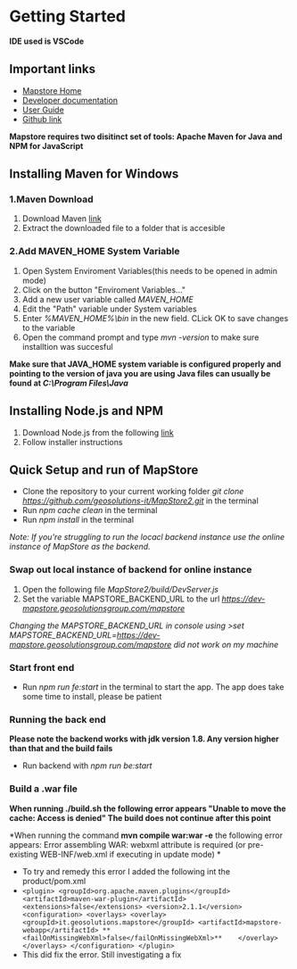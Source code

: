 # Getting Started

**IDE used is VSCode**

## Important links

- [Mapstore Home](https://docs.mapstore.geosolutionsgroup.com/en/latest/)
- [Developer documentation](https://docs.mapstore.geosolutionsgroup.com/en/latest/developer-guide/)
- [User Guide](https://docs.mapstore.geosolutionsgroup.com/en/latest/user-guide/home-page/)
- [Github link](https://github.com/geosolutions-it/MapStore2)

**Mapstore requires two disitinct set of tools: Apache Maven for Java and NPM for JavaScript**

## Installing Maven for Windows

### 1.Maven Download

1. Download Maven [link](https://dlcdn.apache.org/maven/maven-3/3.8.6/binaries/apache-maven-3.8.6-bin.zip)
2. Extract the downloaded file to a folder that is accesible

### 2.Add MAVEN_HOME System Variable

1. Open System Enviroment Variables(this needs to be opened in admin mode)
2. Click on the button "Enviroment Variables..."
3. Add a new user variable called _MAVEN_HOME_
4. Edit the "Path" variable under System variables
5. Enter _%MAVEN_HOME%\bin_ in the new field. CLick OK to save changes to the variable
6. Open the command prompt and type _mvn -version_ to make sure installtion was succesful

**Make sure that JAVA_HOME system variable is configured properly and pointing to the version of java you are using**
**Java files can usually be found at _C:\Program Files\Java_**

## Installing Node.js and NPM

1. Download Node.js from the following [link](https://nodejs.org/dist/v18.12.0/node-v18.12.0-x64.msi)
2. Follow installer instructions

## Quick Setup and run of MapStore

- Clone the repository to your current working folder
  _git clone https://github.com/geosolutions-it/MapStore2.git_ in the terminal
- Run _npm cache clean_ in the terminal
- Run _npm install_ in the terminal

_Note: If you're struggling to run the locacl backend instance use the online instance of MapStore as the backend._

### Swap out local instance of backend for online instance

1. Open the following file _MapStore2/build/DevServer.js_
2. Set the variable MAPSTORE_BACKEND_URL to the url *https://dev-mapstore.geosolutionsgroup.com/mapstore*

_Changing the MAPSTORE_BACKEND_URL in console using >set MAPSTORE_BACKEND_URL=https://dev-mapstore.geosolutionsgroup.com/mapstore did not work on my machine_

### Start front end

- Run _npm run fe:start_ in the terminal to start the app. The app does take some time to install, please be patient

### Running the back end

**Please note the backend works with jdk version 1.8. Any version higher than that and the build fails**
- Run backend with *npm run be:start*

### Build a .war file 

**When running ./build.sh the following error appears "Unable to move the cache: Access is denied" The build does not continue after this point**

*When running the command **mvn compile war:war -e** the following error appears: Error assembling WAR: webxml attribute is required (or pre-existing WEB-INF/web.xml if executing in update mode) *
- To try and remedy this error I added the following int the product/pom.xml 
- `<plugin>
            <groupId>org.apache.maven.plugins</groupId>
            <artifactId>maven-war-plugin</artifactId>
            <extensions>false</extensions>
            <version>2.1.1</version>
            <configuration>
                <overlays>
                    <overlay>
                        <groupId>it.geosolutions.mapstore</groupId>
                        <artifactId>mapstore-webapp</artifactId>
                        **<failOnMissingWebXml>false</failOnMissingWebXml>**   
                    </overlay>
                </overlays>
            </configuration>
        </plugin>`
- This did fix the error. Still investigating a fix
